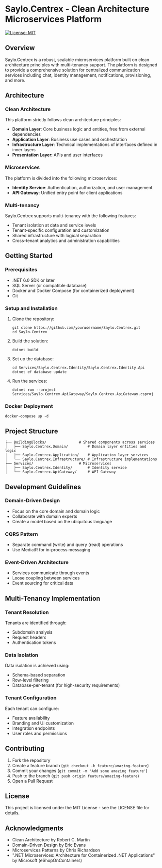 # Saylo.Centrex - Clean Architecture Microservices Platform

[![License: MIT](https://img.shields.io/badge/License-MIT-blue.svg)](https://opensource.org/licenses/MIT)

## Overview

Saylo.Centrex is a robust, scalable microservices platform built on clean architecture principles with multi-tenancy support. The platform is designed to provide a comprehensive solution for centralized communication services including chat, identity management, notifications, provisioning, and more.

## Architecture

### Clean Architecture

This platform strictly follows clean architecture principles:

- **Domain Layer**: Core business logic and entities, free from external dependencies
- **Application Layer**: Business use cases and orchestration
- **Infrastructure Layer**: Technical implementations of interfaces defined in inner layers
- **Presentation Layer**: APIs and user interfaces

### Microservices

The platform is divided into the following microservices:

- **Identity Service**: Authentication, authorization, and user management
- **API Gateway**: Unified entry point for client applications

### Multi-tenancy

Saylo.Centrex supports multi-tenancy with the following features:

- Tenant isolation at data and service levels
- Tenant-specific configuration and customization
- Shared infrastructure with logical separation
- Cross-tenant analytics and administration capabilities

## Getting Started

### Prerequisites

- .NET 6.0 SDK or later
- SQL Server (or compatible database)
- Docker and Docker Compose (for containerized deployment)
- Git

### Setup and Installation

1. Clone the repository:
   ```
   git clone https://github.com/yourusername/Saylo.Centrex.git
   cd Saylo.Centrex
   ```

2. Build the solution:
   ```
   dotnet build
   ```

3. Set up the database:
   ```
   cd Services/Saylo.Centrex.Identity/Saylo.Centrex.Identity.Api
   dotnet ef database update
   ```

4. Run the services:
   ```
   dotnet run --project Services/Saylo.Centrex.ApiGateway/Saylo.Centrex.ApiGateway.csproj
   ```

### Docker Deployment

```
docker-compose up -d
```

## Project Structure

```
├── BuildingBlocks/               # Shared components across services
│   ├── Saylo.Centrex.Domain/         # Domain layer entities and logic
│   ├── Saylo.Centrex.Application/    # Application layer services
│   └── Saylo.Centrex.Infrastructure/ # Infrastructure implementations
├── Services/                     # Microservices
│   ├── Saylo.Centrex.Identity/       # Identity service
│   └── Saylo.Centrex.ApiGateway/     # API Gateway
```

## Development Guidelines

### Domain-Driven Design

- Focus on the core domain and domain logic
- Collaborate with domain experts
- Create a model based on the ubiquitous language

### CQRS Pattern

- Separate command (write) and query (read) operations
- Use MediatR for in-process messaging

### Event-Driven Architecture

- Services communicate through events
- Loose coupling between services
- Event sourcing for critical data

## Multi-Tenancy Implementation

### Tenant Resolution

Tenants are identified through:
- Subdomain analysis
- Request headers
- Authentication tokens

### Data Isolation

Data isolation is achieved using:
- Schema-based separation
- Row-level filtering
- Database-per-tenant (for high-security requirements)

### Tenant Configuration

Each tenant can configure:
- Feature availability
- Branding and UI customization
- Integration endpoints
- User roles and permissions

## Contributing

1. Fork the repository
2. Create a feature branch (`git checkout -b feature/amazing-feature`)
3. Commit your changes (`git commit -m 'Add some amazing feature'`)
4. Push to the branch (`git push origin feature/amazing-feature`)
5. Open a Pull Request

## License

This project is licensed under the MIT License - see the LICENSE file for details.

## Acknowledgments

- Clean Architecture by Robert C. Martin
- Domain-Driven Design by Eric Evans
- Microservices Patterns by Chris Richardson
- ".NET Microservices: Architecture for Containerized .NET Applications" by Microsoft (eShopOnContainers)
